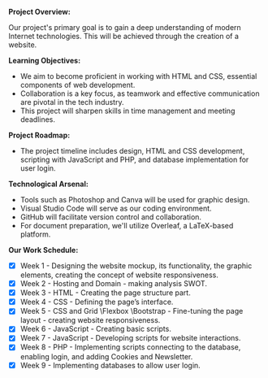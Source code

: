 **Project Overview:**

Our project's primary goal is to gain a deep understanding of modern Internet technologies. This will be achieved through the creation of a website.

**Learning Objectives:**
- We aim to become proficient in working with HTML and CSS, essential components of web development.
- Collaboration is a key focus, as teamwork and effective communication are pivotal in the tech industry.
- This project will sharpen skills in time management and meeting deadlines.
  
**Project Roadmap:**
- The project timeline includes design, HTML and CSS development, scripting with JavaScript and PHP, and database implementation for user login.

**Technological Arsenal:**
- Tools such as Photoshop and Canva will be used for graphic design.
- Visual Studio Code will serve as our coding environment.
- GitHub will facilitate version control and collaboration.
- For document preparation, we'll utilize Overleaf, a LaTeX-based platform.


**Our Work Schedule:**

- [x] Week 1 - Designing the website mockup, its functionality, the graphic elements, creating the concept of website responsiveness.
- [x] Week 2 - Hosting and Domain - making analysis SWOT.
- [x] Week 3 - HTML - Creating the page structure part.
- [x] Week 4 - CSS - Defining the page’s interface.
- [x] Week 5 - CSS and Grid \Flexbox \Bootstrap - Fine-tuning the page layout -  creating website responsiveness.
- [x] Week 6 - JavaScript - Creating basic scripts.
- [x] Week 7 - JavaScript - Developing scripts for website interactions.
- [x] Week 8 - PHP - Implementing scripts connecting to the database, enabling login, and adding Cookies and Newsletter.
- [x] Week 9 - Implementing databases to allow user login.
